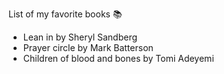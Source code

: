 List of my favorite books :books:
* Lean in by Sheryl Sandberg
* Prayer circle by Mark Batterson
* Children of blood and bones by Tomi Adeyemi
